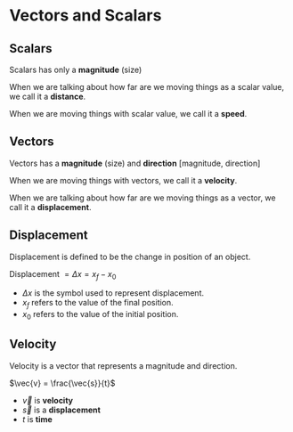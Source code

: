 # Vectors and Scalars

## Scalars

Scalars has only a **magnitude** (size)

When we are talking about how far are we moving things as a scalar value, we call it a **distance**.

When we are moving things with scalar value, we call it a **speed**.

## Vectors

Vectors has a **magnitude** (size) and **direction** [magnitude, direction]

When we are moving things with vectors, we call it a **velocity**.

When we are talking about how far are we moving things as a vector, we call it a **displacement**.

## Displacement

Displacement is defined to be the change in position of an object.

Displacement $= \Delta x = x_f - x_0$

- $\Delta x$ is the symbol used to represent displacement.
- $x_f$ refers to the value of the final position.
- $x_0$ refers to the value of the initial position.

## Velocity

Velocity is a vector that represents a magnitude and direction.

$\vec{v} = \frac{\vec{s}}{t}$

- $\vec{v}$ is **velocity**
- $\vec{s}$ is a **displacement**
- $t$ is **time**
